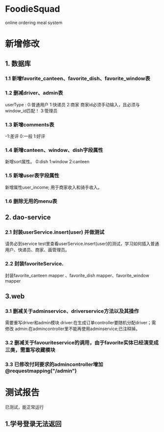 # FoodieSquad
 online ordering meal system
# 新增修改
## 1. 数据库
### 1.1 新增favorite_canteen、favorite_dish、favorite_window表
### 1.2 删减driver、admin表
userType :
0:普通用户
1:快递员
2:商家 商家id必须手动输入，且必须与window_id匹配！
3:管理员
### 1.3 新增comments表
-1:差评
0:一般
1:好评
### 1.4 新增canteen、window、dish字段属性
新增sort属性。
0:dish
1:window
2:canteen
### 1.5 新增user表字段属性
新增属性user_income;
用于商家收入和骑手收入。
### 1.6 删除无用的menu表
## 2. dao-service
### 2.1 封装userService.insert(user) 并做测试
请务必到service test里查看userService.insert(user)的测试，学习如何插入普通用户、快递员、商家、画管理员。
### 2.2 封装favoriteService.
封装favorite_canteen mapper 、favorite_dish mapper、favorite_window mapper
## 3.web
### 3.1 删减关于adminservice、driverservice方法以及其操作
需要重写driver和admin模块
driver:在生成订单controller要随机分配driver；需修改
admin:在admincontroller里不能再使用adminservice;已注释掉。
### 3.2 删减关于favouriteservice的调用，由于favorite实体已经演变成三类，需重写收藏模块
### 3.3 已修改付珂要求的admincontroller增加@requestmapping("/admin")

# 测试报告
已测试，能正常运行
## 1.学号登录无法返回

